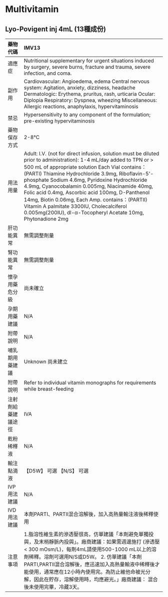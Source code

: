 # Multivitamin

## Lyo-Povigent inj 4mL (13種成份)

| 藥物代碼           | IMV13                                                                                                                                                                                                                                                                                                                                                                                                                                                                                                                                         |
|:-------------------|:----------------------------------------------------------------------------------------------------------------------------------------------------------------------------------------------------------------------------------------------------------------------------------------------------------------------------------------------------------------------------------------------------------------------------------------------------------------------------------------------------------------------------------------------|
| 適應症             | Nutritional supplementary for urgent situations induced by surgery, severe burns, fracture and trauma, severe infection, and coma.                                                                                                                                                                                                                                                                                                                                                                                                            |
| 副作用             | Cardiovascular: Angioedema, edema Central nervous system: Agitation, anxiety, dizziness, headache Dermatologic: Erythema, pruritus, rash, urticaria Ocular: Diplopia Respiratory: Dyspnea, wheezing Miscellaneous: Allergic reactions, anaphylaxis, hypervitaminosis                                                                                                                                                                                                                                                                          |
| 禁忌               | Hypersensitivity to any component of the formulation; pre-existing hypervitaminosis                                                                                                                                                                                                                                                                                                                                                                                                                                                           |
| 藥物保存方式       | 2-8℃                                                                                                                                                                                                                                                                                                                                                                                                                                                                                                                                          |
| 用法用量           | Adult: I.V. (not for direct infusion, solution must be diluted prior to administration): 1-4 mL/day added to TPN or > 500 mL of appropriate solution Each Vial contains：(PARTⅠ) Thiamine Hydrochloride 3.9mg, Riboflavin-5'-phosphate Sodium 4.6mg, Pyridoxine Hydrochloride 4.9mg, Cyanocobalamin 0.005mg, Niacinamide 40mg, Folic acid 0.4mg, Ascorbic acid 100mg, D-Panthenol 14mg, Biotin 0.06mg, Each Amp. contains：(PARTⅡ) Vitamin A palmitate 3300IU, Cholecalciferol 0.005mg(200IU), dl-α-Tocopheryl Acetate 10mg, Phytonadione 2mg |
| 肝功能異常         | 無需調整劑量                                                                                                                                                                                                                                                                                                                                                                                                                                                                                                                                  |
| 腎功能異常         | 無需調整劑量                                                                                                                                                                                                                                                                                                                                                                                                                                                                                                                                  |
| 懷孕用藥危分級     | 尚未確立                                                                                                                                                                                                                                                                                                                                                                                                                                                                                                                                      |
| 孕期用藥建議       | N/A                                                                                                                                                                                                                                                                                                                                                                                                                                                                                                                                           |
| 附帶說明           | N/A                                                                                                                                                                                                                                                                                                                                                                                                                                                                                                                                           |
| 哺乳期用藥建議     | Unknown 尚未建立                                                                                                                                                                                                                                                                                                                                                                                                                                                                                                                              |
| 附帶說明           | Refer to individual vitamin monographs for requirements while breast-feeding                                                                                                                                                                                                                                                                                                                                                                                                                                                                  |
| 注射劑給藥建議途徑 | IVA                                                                                                                                                                                                                                                                                                                                                                                                                                                                                                                                           |
| 乾粉稀釋液         | N/A                                                                                                                                                                                                                                                                                                                                                                                                                                                                                                                                           |
| 輸注點滴液         | 【D5W】 可選  【N/S】 可選                                                                                                                                                                                                                                                                                                                                                                                                                                                                                                                    |
| IVP 用法建議       | N/A                                                                                                                                                                                                                                                                                                                                                                                                                                                                                                                                           |
| IVD 用法建議       | 本劑PARTⅠ、PARTⅡ混合溶解後，加入高熱量輸注液後稀釋使用                                                                                                                                                                                                                                                                                                                                                                                                                                                                                        |
| 注意事項           | 1.脂溶性維生素的滲透壓很高，仿單建議「本劑避免單獨投與，及末梢靜脈內投與」。廠商建議：如果需週邊施打 (滲透壓 < 300 mOsm/L)，每劑4mL請使用500-1000 mL以上的溶劑稀釋。溶劑可選用N/S或D5W。 2. 仿單建議「本劑PARTⅠ,PARTⅡ混合溶解後，應迅速加入高熱量輸液中稀釋後才能使用，通常應在12小時內使用完。為防止維他命被光分解，因此在貯存，溶解使用時，均應避光。」廠商建議： 混合後未使用完畢，冷藏3天。                                                                                                                                               |

